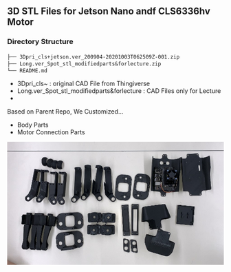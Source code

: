 ## 3D STL Files for Jetson Nano andf CLS6336hv Motor

### Directory Structure

```
├── 3Dpri_cls+jetson.ver_200904-20201003T062509Z-001.zip
├── Long.ver_Spot_stl_modifiedparts&forlecture.zip
└── README.md
```

* 3Dpri_cls~ : original CAD File from Thingiverse
* Long.ver_Spot_stl_modifiedparts&forlecture : CAD Files only for Lecture
* 

Based on Parent Repo, We Customized...

- Body Parts 
- Motor Connection Parts

![All Parts](../Images/STL_Parts.jpg)